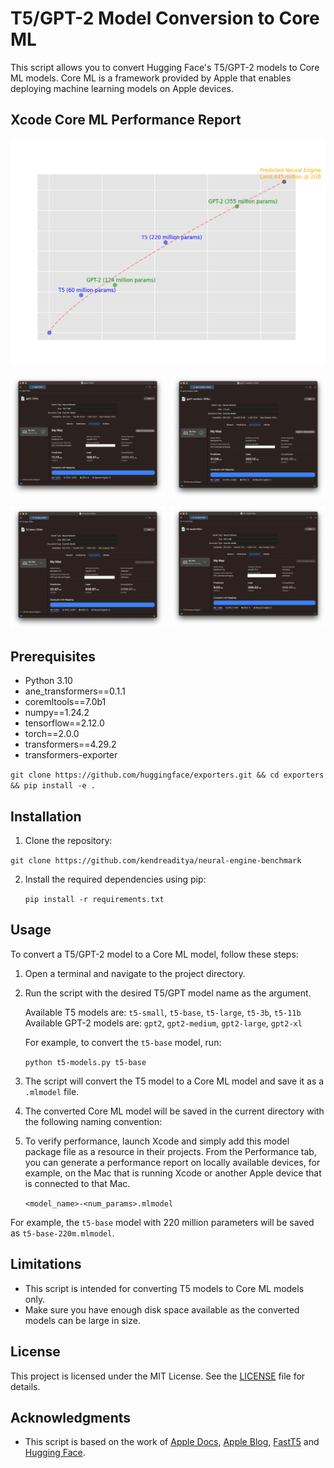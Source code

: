 # T5/GPT-2 Model Conversion to Core ML

This script allows you to convert Hugging Face's T5/GPT-2 models to Core ML models. Core ML is a framework provided by Apple that enables deploying machine learning models on Apple devices.

## Xcode Core ML Performance Report
![](/assets/model-graph.png)

<div style='display: grid; grid-template-columns: repeat(2, 1fr); grid-gap: 10px;'>
  <div>
    <img src='./assets/gpt2-124m.png#1' alt= 'gpt2-124m'>
  </div>
  <div>
    <img src='./assets/gpt2-medium-355m.png#1' alt='gpt2-355m'>
  </div>
  <div>
    <img src='./assets/t5-base-220m.png#1' alt='t5-220m'>
  </div>
  <div>
    <img src='./assets/t5-small-60m.png#1' alt=;t5-60m'>
  </div>
</div>


## Prerequisites

- Python 3.10
- ane_transformers==0.1.1
- coremltools==7.0b1
- numpy==1.24.2
- tensorflow==2.12.0
- torch==2.0.0
- transformers==4.29.2
- transformers-exporter

`git clone https://github.com/huggingface/exporters.git && cd exporters && pip install -e .`

## Installation

1. Clone the repository:

`git clone https://github.com/kendreaditya/neural-engine-benchmark`

2. Install the required dependencies using pip:

   `pip install -r requirements.txt`

## Usage

To convert a T5/GPT-2 model to a Core ML model, follow these steps:

1. Open a terminal and navigate to the project directory.

2. Run the script with the desired T5/GPT model name as the argument.
   
   Available T5 models are: `t5-small`, `t5-base`, `t5-large`, `t5-3b`, `t5-11b`
   Available GPT-2 models are: `gpt2`, `gpt2-medium`, `gpt2-large`, `gpt2-xl`

   For example, to convert the `t5-base` model, run:

   ```python t5-models.py t5-base```

1. The script will convert the T5 model to a Core ML model and save it as a `.mlmodel` file.

2. The converted Core ML model will be saved in the current directory with the following naming convention:

3. To verify performance, launch Xcode and simply add this model package file as a resource in their projects. From the Performance tab, you can generate a performance report on locally available devices, for example, on the Mac that is running Xcode or another Apple device that is connected to that Mac.

   `<model_name>-<num_params>.mlmodel`

For example, the `t5-base` model with 220 million parameters will be saved as `t5-base-220m.mlmodel`.

## Limitations

- This script is intended for converting T5 models to Core ML models only.
- Make sure you have enough disk space available as the converted models can be large in size.

## License

This project is licensed under the MIT License. See the [LICENSE](LICENSE) file for details.

## Acknowledgments

- This script is based on the work of [Apple Docs](https://coremltools.readme.io/docs/composite-operators), [Apple Blog](https://machinelearning.apple.com/research/neural-engine-transformers#figure3), [FastT5](https://github.com/madlag/fastT5) and [Hugging Face](https://huggingface.co/).
